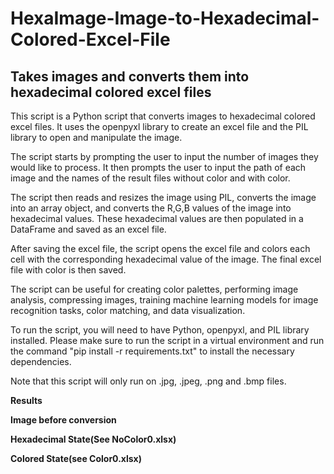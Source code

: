 # HexaImage-Image-to-Hexadecimal-Colored-Excel-File
## **Takes images and converts them into hexadecimal colored excel files**
This script is a Python script that converts images to hexadecimal colored excel files. It uses the openpyxl library to create an excel file and the PIL library to open and manipulate the image.

The script starts by prompting the user to input the number of images they would like to process. It then prompts the user to input the path of each image and the names of the result files without color and with color.

The script then reads and resizes the image using PIL, converts the image into an array object, and converts the R,G,B values of the image into hexadecimal values. These hexadecimal values are then populated in a DataFrame and saved as an excel file.

After saving the excel file, the script opens the excel file and colors each cell with the corresponding hexadecimal value of the image. The final excel file with color is then saved.

The script can be useful for creating color palettes, performing image analysis, compressing images, training machine learning models for image recognition tasks, color matching, and data visualization.

To run the script, you will need to have Python, openpyxl, and PIL library installed. Please make sure to run the script in a virtual environment and run the command "pip install -r requirements.txt" to install the necessary dependencies.

Note that this script will only run on .jpg, .jpeg, .png and .bmp files.

**Results**

**Image before conversion**


**Hexadecimal State(See NoColor0.xlsx)**

**Colored State(see Color0.xlsx)**

